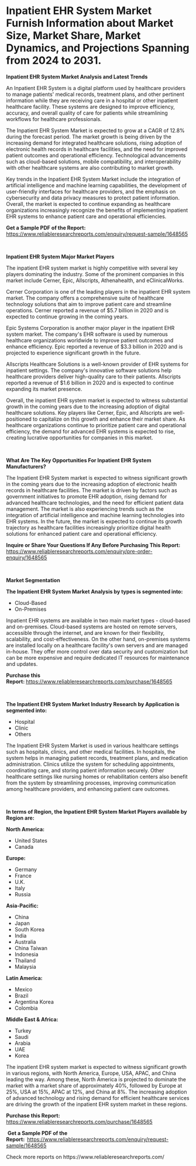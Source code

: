 <p><h1>Inpatient EHR System Market Furnish Information about Market Size, Market Share, Market Dynamics, and Projections Spanning from 2024 to 2031.</h1></p><p><strong>Inpatient EHR System Market Analysis and Latest Trends</strong></p>
<p><p>An Inpatient EHR System is a digital platform used by healthcare providers to manage patients' medical records, treatment plans, and other pertinent information while they are receiving care in a hospital or other inpatient healthcare facility. These systems are designed to improve efficiency, accuracy, and overall quality of care for patients while streamlining workflows for healthcare professionals.</p><p>The Inpatient EHR System Market is expected to grow at a CAGR of 12.8% during the forecast period. The market growth is being driven by the increasing demand for integrated healthcare solutions, rising adoption of electronic health records in healthcare facilities, and the need for improved patient outcomes and operational efficiency. Technological advancements such as cloud-based solutions, mobile compatibility, and interoperability with other healthcare systems are also contributing to market growth.</p><p>Key trends in the Inpatient EHR System Market include the integration of artificial intelligence and machine learning capabilities, the development of user-friendly interfaces for healthcare providers, and the emphasis on cybersecurity and data privacy measures to protect patient information. Overall, the market is expected to continue expanding as healthcare organizations increasingly recognize the benefits of implementing inpatient EHR systems to enhance patient care and operational efficiencies.</p></p>
<p><strong>Get a Sample PDF of the Report:&nbsp;</strong> <a href="https://www.reliableresearchreports.com/enquiry/request-sample/1648565">https://www.reliableresearchreports.com/enquiry/request-sample/1648565</a></p>
<p>&nbsp;</p>
<p><strong>Inpatient EHR System Major Market Players</strong></p>
<p><p>The inpatient EHR system market is highly competitive with several key players dominating the industry. Some of the prominent companies in this market include Cerner, Epic, Allscripts, Athenahealth, and eClinicalWorks.</p><p>Cerner Corporation is one of the leading players in the inpatient EHR system market. The company offers a comprehensive suite of healthcare technology solutions that aim to improve patient care and streamline operations. Cerner reported a revenue of $5.7 billion in 2020 and is expected to continue growing in the coming years.</p><p>Epic Systems Corporation is another major player in the inpatient EHR system market. The company's EHR software is used by numerous healthcare organizations worldwide to improve patient outcomes and enhance efficiency. Epic reported a revenue of $3.3 billion in 2020 and is projected to experience significant growth in the future.</p><p>Allscripts Healthcare Solutions is a well-known provider of EHR systems for inpatient settings. The company's innovative software solutions help healthcare providers deliver high-quality care to their patients. Allscripts reported a revenue of $1.6 billion in 2020 and is expected to continue expanding its market presence.</p><p>Overall, the inpatient EHR system market is expected to witness substantial growth in the coming years due to the increasing adoption of digital healthcare solutions. Key players like Cerner, Epic, and Allscripts are well-positioned to capitalize on this growth and enhance their market share. As healthcare organizations continue to prioritize patient care and operational efficiency, the demand for advanced EHR systems is expected to rise, creating lucrative opportunities for companies in this market.</p></p>
<p>&nbsp;</p>
<p><strong>What Are The Key Opportunities For Inpatient EHR System Manufacturers?</strong></p>
<p><p>The Inpatient EHR System market is expected to witness significant growth in the coming years due to the increasing adoption of electronic health records in healthcare facilities. The market is driven by factors such as government initiatives to promote EHR adoption, rising demand for advanced healthcare technologies, and the need for efficient patient data management. The market is also experiencing trends such as the integration of artificial intelligence and machine learning technologies into EHR systems. In the future, the market is expected to continue its growth trajectory as healthcare facilities increasingly prioritize digital health solutions for enhanced patient care and operational efficiency.</p></p>
<p><strong>Inquire or Share Your Questions If Any Before Purchasing This Report:</strong> <a href="https://www.reliableresearchreports.com/enquiry/pre-order-enquiry/1648565">https://www.reliableresearchreports.com/enquiry/pre-order-enquiry/1648565</a></p>
<p>&nbsp;</p>
<p><strong>Market Segmentation</strong></p>
<p><strong>The Inpatient EHR System Market Analysis by types is segmented into:</strong></p>
<p><ul><li>Cloud-Based</li><li>On-Premises</li></ul></p>
<p><p>Inpatient EHR systems are available in two main market types - cloud-based and on-premises. Cloud-based systems are hosted on remote servers, accessible through the internet, and are known for their flexibility, scalability, and cost-effectiveness. On the other hand, on-premises systems are installed locally on a healthcare facility's own servers and are managed in-house. They offer more control over data security and customization but can be more expensive and require dedicated IT resources for maintenance and updates.</p></p>
<p><strong>Purchase this Report:&nbsp;</strong><a href="https://www.reliableresearchreports.com/purchase/1648565">https://www.reliableresearchreports.com/purchase/1648565</a></p>
<p>&nbsp;</p>
<p><strong>The Inpatient EHR System Market Industry Research by Application is segmented into:</strong></p>
<p><ul><li>Hospital</li><li>Clinic</li><li>Others</li></ul></p>
<p><p>The Inpatient EHR System Market is used in various healthcare settings such as hospitals, clinics, and other medical facilities. In hospitals, the system helps in managing patient records, treatment plans, and medication administration. Clinics utilize the system for scheduling appointments, coordinating care, and storing patient information securely. Other healthcare settings like nursing homes or rehabilitation centers also benefit from the system by streamlining processes, improving communication among healthcare providers, and enhancing patient care outcomes.</p></p>
<p>&nbsp;</p>
<p><strong>In terms of Region, the Inpatient EHR System Market Players available by Region are:</strong></p>
<p>
    <p> <strong> North America: </strong>
        <ul>
            <li>United States</li>
            <li>Canada</li>
        </ul>
        </p> 
    <p> <strong> Europe: </strong>
        <ul>
            <li>Germany</li>
            <li>France</li>
            <li>U.K.</li>
            <li>Italy</li>
            <li>Russia</li>
        </ul>
        </p> 
    <p> <strong> Asia-Pacific: </strong>
        <ul>
            <li>China</li>
            <li>Japan</li>
            <li>South Korea</li>
            <li>India</li>
            <li>Australia</li>
            <li>China Taiwan</li>
            <li>Indonesia</li>
            <li>Thailand</li>
            <li>Malaysia</li>
        </ul>
        </p> 
    <p> <strong> Latin America: </strong>
        <ul>
            <li>Mexico</li>
            <li>Brazil</li>
            <li>Argentina Korea</li>
            <li>Colombia</li>
        </ul>
        </p> 
    <p> <strong> Middle East & Africa: </strong>
        <ul>
            <li>Turkey</li>
            <li>Saudi</li>
            <li>Arabia</li>
            <li>UAE</li>
            <li>Korea</li>
        </ul>
    </p>
    </p>
<p><p>The inpatient EHR system market is expected to witness significant growth in various regions, with North America, Europe, USA, APAC, and China leading the way. Among these, North America is projected to dominate the market with a market share of approximately 40%, followed by Europe at 25%, USA at 15%, APAC at 12%, and China at 8%. The increasing adoption of advanced technology and rising demand for efficient healthcare services are driving the growth of the inpatient EHR system market in these regions.</p></p>
<p><strong>Purchase this Report: </strong><a href="https://www.reliableresearchreports.com/purchase/1648565">https://www.reliableresearchreports.com/purchase/1648565</a></p>
<p>&nbsp;<strong>Get a Sample PDF of the Report:&nbsp;&nbsp;</strong><a href="https://www.reliableresearchreports.com/enquiry/request-sample/1648565">https://www.reliableresearchreports.com/enquiry/request-sample/1648565</a></p>
<p><strong></strong></p>
<p>Check more reports on https://www.reliableresearchreports.com/</p>